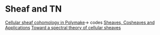 # Sheaf and TN

[Cellular sheaf cohomology in Polymake](https://arxiv.org/pdf/1612.09526.pdf)-> codes
[Sheaves, Cosheaves and Applications](https://www2.math.upenn.edu/~jucurry/papers/sca.pdf)
[Toward a spectral theory of cellular sheaves](https://link.springer.com/article/10.1007/s41468-019-00038-7)
